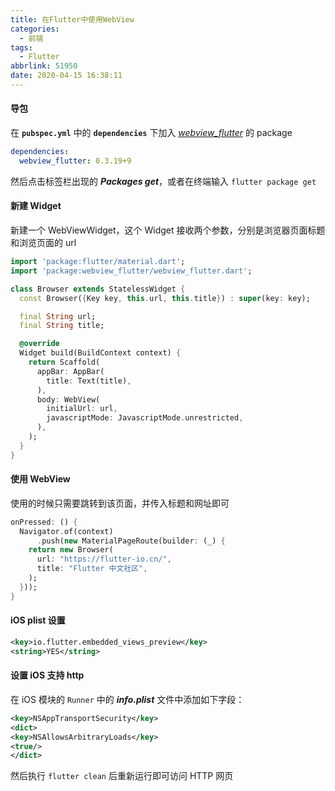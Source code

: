 ```yaml
---
title: 在Flutter中使用WebView
categories:
  - 前端
tags:
  - Flutter
abbrlink: 51950
date: 2020-04-15 16:38:11
---
```


#### 导包

在 **`pubspec.yml`** 中的 **`dependencies`** 下加入 *[webview_flutter](https://pub.flutter-io.cn/packages/webview_flutter)* 的 package

```yaml
dependencies:
  webview_flutter: 0.3.19+9
```

然后点击标签栏出现的 ***Packages get***，或者在终端输入 `flutter package get`

#### 新建 Widget

新建一个 WebViewWidget，这个 Widget 接收两个参数，分别是浏览器页面标题和浏览页面的 url

```dart
import 'package:flutter/material.dart';
import 'package:webview_flutter/webview_flutter.dart';

class Browser extends StatelessWidget {
  const Browser({Key key, this.url, this.title}) : super(key: key);

  final String url;
  final String title;

  @override
  Widget build(BuildContext context) {
    return Scaffold(
      appBar: AppBar(
        title: Text(title),
      ),
      body: WebView(
        initialUrl: url,
        javascriptMode: JavascriptMode.unrestricted,
      ),
    );
  }
}
```

#### 使用 WebView

使用的时候只需要跳转到该页面，并传入标题和网址即可

```dart
onPressed: () {
  Navigator.of(context)
      .push(new MaterialPageRoute(builder: (_) {
    return new Browser(
      url: "https://flutter-io.cn/",
      title: "Flutter 中文社区",
    );
  }));
}
```

#### iOS plist 设置

```xml
<key>io.flutter.embedded_views_preview</key>
<string>YES</string>
```

#### 设置 iOS 支持 http

在  iOS 模块的 `Runner` 中的 ***info.plist*** 文件中添加如下字段：

```xml
<key>NSAppTransportSecurity</key>
<dict>
<key>NSAllowsArbitraryLoads</key>
<true/>
</dict>
```

然后执行 `flutter clean` 后重新运行即可访问 HTTP 网页